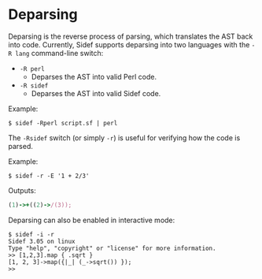 # Deparsing

Deparsing is the reverse process of parsing, which translates the AST back into code. Currently, Sidef supports deparsing into two languages with the `-R lang` command-line switch:

* `-R perl`
    - Deparses the AST into valid Perl code.
* `-R sidef`
    - Deparses the AST into valid Sidef code.

Example:

```shell
$ sidef -Rperl script.sf | perl
```

The `-Rsidef` switch (or simply `-r`) is useful for verifying how the code is parsed.

Example:
```shell
$ sidef -r -E '1 + 2/3'
```

Outputs:
```ruby
(1)->+((2)->/(3));
```

Deparsing can also be enabled in interactive mode:

```shell
$ sidef -i -r
Sidef 3.05 on linux
Type "help", "copyright" or "license" for more information.
>> [1,2,3].map { .sqrt }
[1, 2, 3]->map({|_| (_->sqrt()) });
>>
```
